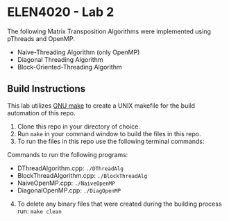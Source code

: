 # ELEN4020 - Lab 2
The following Matrix Transposition Algorithms were implemented using pThreads and OpenMP:
- Naive-Threading Algorithm (only OpenMP)
- Diagonal Threading Algorithm
- Block-Oriented-Threading Algorithm

## Build Instructions
This lab utilizes [GNU make](https://www.gnu.org/software/make/manual/make.html#Makefile-Contents) to create a UNIX makefile for the build automation of this repo.

1. Clone this repo in your directory of choice.
2. Run `make` in your command window to build the files in this repo.
3. To run the files in this repo use the following terminal commands:

Commands to run the following programs:
- DThreadAlgorithm.cpp: `./DThreadAlg`
- BlockThreadAlgorithm.cpp: `./BlockThreadAlg`
- NaiveOpenMP.cpp: `./NaiveOpenMP`
- DiagonalOpenMP.cpp: `./DiagOpenMP`

4. To delete any binary files that were created during the building process run:
   `make clean`
